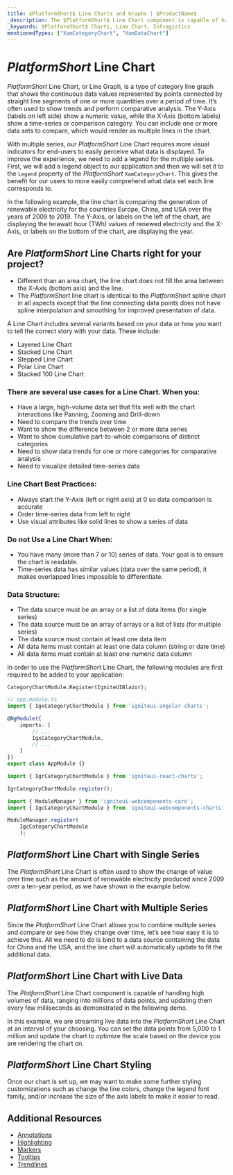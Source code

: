 ```yaml
---
title: $PlatformShort$ Line Charts and Graphs | $ProductName$
_description: The $PlatformShort$ Line Chart component is capable of handling high volumes of data, ranging into millions of data points, and updating them every few milliseconds. Try for FREE.
_keywords: $PlatformShort$ Charts, Line Chart, Infragistics
mentionedTypes: ["XamCategoryChart", "XamDataChart"]
---
```

# $PlatformShort$ Line Chart

$PlatformShort$ Line Chart, or Line Graph, is a type of category line graph that shows the continuous data values represented by points connected by straight line segments of one or more quantities over a period of time. It’s often used to show trends and perform comparative analysis. The Y-Axis (labels on left side) show a numeric value, while the X-Axis (bottom labels) show a time-series or comparison category. You can include one or more data sets to compare, which would render as multiple lines in the chart.

With multiple series, our $PlatformShort$ Line Chart requires more visual indicators for end-users to easily perceive what data is displayed. To improve the experience, we need to add a legend for the multiple series. First, we will add a legend object to our application and then we will set it to the `Legend` property of the $PlatformShort$ `XamCategoryChart`. This gives the benefit for our users to more easily comprehend what data set each line corresponds to.

In the following example, the line chart is comparing the generation of renewable electricity for the countries Europe, China, and USA over the years of 2009 to 2019. The Y-Axis, or labels on the left of the chart, are displaying the terawatt hour (TWh) values of renewed electricity and the X-Axis, or labels on the bottom of the chart, are displaying the year.

<code-view style="height: 400px"
           data-demos-base-url="{environment:dvDemosBaseUrl}"
           iframe-src="{environment:dvDemosBaseUrl}/charts/category-chart-line-chart-with-legend"
           alt="$PlatformShort$ Line Chart With Legend" >
</code-view>

<div class="divider--half"></div>

## Are $PlatformShort$ Line Charts right for your project?

- Different than an area chart, the line chart does not fill the area between the X-Axis (bottom axis) and the line.
- The $PlatformShort$ line chart is identical to the $PlatformShort$ spline chart in all aspects except that the line connecting data points does not have spline interpolation and smoothing for improved presentation of data.

A Line Chart includes several variants based on your data or how you want to tell the correct story with your data. These include:

- Layered Line Chart
- Stacked Line Chart
- Stepped Line Chart
- Polar Line Chart
- Stacked 100 Line Chart

### There are several use cases for a Line Chart. When you:

- Have a large, high-volume data set that fits well with the chart interactions like Panning, Zooming and Drill-down
- Need to compare the trends over time
- Want to show the difference between 2 or more data series
- Want to show cumulative part-to-whole comparisons of distinct categories
- Need to show data trends for one or more categories for comparative analysis
- Need to visualize detailed time-series data

### Line Chart Best Practices:

- Always start the Y-Axis (left or right axis) at 0 so data comparison is accurate
- Order time-series data  from left to right
- Use visual attributes like solid lines to show a series of data

### Do not Use a Line Chart When:

- You have many (more than 7 or 10) series of data. Your goal is to ensure the chart is readable.
- Time-series data has similar values (data over the same period), it makes overlapped lines impossible to differentiate.

### Data Structure:

- The data source must be an array or a list of data items (for single series)
- The data source must be an array of arrays or a list of lists (for multiple series)
- The data source must contain at least one data item
- All data items must contain at least one data column (string or date time)
- All data items must contain at least one numeric data column

<!-- The following code snippet demonstrates a sample data source that can be used to create a Line Chart:

```razor
public class EnergyRenewableData : List<EnergyRenewableInfo>
{
    public EnergyRenewableData()
    {
        Add(new EnergyRenewableInfo { Year = "2009", Europe = 31, USA = 19, China = 21 });
        Add(new EnergyRenewableInfo { Year = "2010", Europe = 43, USA = 24, China = 26 });
        Add(new EnergyRenewableInfo { Year = "2011", Europe = 66, USA = 28, China = 29 });
        Add(new EnergyRenewableInfo { Year = "2012", Europe = 69, USA = 26, China = 32 });
        Add(new EnergyRenewableInfo { Year = "2013", Europe = 58, USA = 38, China = 47 });
        Add(new EnergyRenewableInfo { Year = "2014", Europe = 40, USA = 31, China = 46 });
        Add(new EnergyRenewableInfo { Year = "2015", Europe = 78, USA = 19, China = 50 });
        Add(new EnergyRenewableInfo { Year = "2016", Europe = 13, USA = 52, China = 90 });
        Add(new EnergyRenewableInfo { Year = "2017", Europe = 78, USA = 50, China = 132 });
        Add(new EnergyRenewableInfo { Year = "2018", Europe = 40, USA = 34, China = 134 });
        Add(new EnergyRenewableInfo { Year = "2019", Europe = 80, USA = 38, China = 96 });
    }
}

public class EnergyRenewableInfo
{
    public string Year { get; set; }
    public int Europe { get; set; }
    public int China { get; set; }
    public int USA { get; set; }
}
```

```ts
public initData() {
    this.data = [
        { Year: "2009", Europe: 31, China: 21,  USA: 19 },
        { Year: "2010", Europe: 43, China: 26,  USA: 24 },
        { Year: "2011", Europe: 66, China: 29,  USA: 28 },
        { Year: "2012", Europe: 69, China: 32,  USA: 26 },
        { Year: "2013", Europe: 58, China: 47,  USA: 38 },
        { Year: "2014", Europe: 40, China: 46,  USA: 31 },
        { Year: "2015", Europe: 78, China: 50,  USA: 19 },
        { Year: "2016", Europe: 13, China: 90,  USA: 52 },
        { Year: "2017", Europe: 78, China: 132, USA: 50 },
        { Year: "2018", Europe: 40, China: 134, USA: 34 },
        { Year: "2019", Europe: 80, China: 96,  USA: 38 },
    ];
}
``` -->

In order to use the $PlatformShort$ Line Chart, the following modules are first required to be added to your application:

<!-- Blazor -->
```razor
CategoryChartModule.Register(IgniteUIBlazor);
```
<!-- end: Blazor -->

<!-- Angular -->
```ts
// app.module.ts
import { IgxCategoryChartModule } from 'igniteui-angular-charts';

@NgModule({
    imports: [
        // ...
        IgxCategoryChartModule,
        // ...
    ]
})
export class AppModule {}
```
<!-- end: Angular -->

<!-- React -->
```ts
import { IgrCategoryChartModule } from 'igniteui-react-charts';

IgrCategoryChartModule.register();
```
<!-- end: React -->

<!-- WebComponents -->
```ts
import { ModuleManager } from 'igniteui-webcomponents-core';
import { IgcCategoryChartModule } from 'igniteui-webcomponents-charts';

ModuleManager.register(
    IgcCategoryChartModule
    );
```
<!-- end: WebComponents -->


## $PlatformShort$ Line Chart with Single Series

The $PlatformShort$ Line Chart is often used to show the change of value over time such as the amount of renewable electricity produced since 2009 over a ten-year period, as we have shown in the example below.


<code-view style="height: 400px"
           data-demos-base-url="{environment:dvDemosBaseUrl}"
           iframe-src="{environment:dvDemosBaseUrl}/charts/category-chart-line-chart-single-source"
           alt="$PlatformShort$ Line Chart with Single Source"
           github-src="charts/category-chart/chart-single-source">
</code-view>

<div class="divider--half"></div>

## $PlatformShort$ Line Chart with Multiple Series

Since the $PlatformShort$ Line Chart allows you to combine multiple series and compare or see how they change over time, let’s see how easy it is to achieve this. All we need to do is bind to a data source containing the data for China and the USA, and the line chart will automatically update to fit the additional data.


<code-view style="height: 400px"
           data-demos-base-url="{environment:dvDemosBaseUrl}"
           iframe-src="{environment:dvDemosBaseUrl}/charts/category-chart-line-chart-multiple-sources"
           alt="$PlatformShort$ Line Chart with Multiple Sources"
           github-src="charts/category-chart/line-chart-multiple-sources'">
</code-view>

<div class="divider--half"></div>

## $PlatformShort$ Line Chart with Live Data

The $PlatformShort$ Line Chart component is capable of handling high volumes of data, ranging into millions of data points, and updating them every few milliseconds as demonstrated in the following demo.

In this example, we are streaming live data into the $PlatformShort$ Line Chart at an interval of your choosing. You can set the data points from 5,000 to 1 million and update the chart to optimize the scale based on the device you are rendering the chart on.


<code-view style="height: 400px"
           data-demos-base-url="{environment:dvDemosBaseUrl}"
           iframe-src="{environment:dvDemosBaseUrl}/charts/category-chart-high-frequency"
           alt="$PlatformShort$ Line Chart Live Data Example"
           github-src="charts/category-chart/high-frequency">
</code-view>

<div class="divider--half"></div>

## $PlatformShort$ Line Chart Styling

Once our chart is set up, we may want to make some further styling customizations such as change the line colors, change the legend font family, and/or increase the size of the axis labels to make it easier to read.



<code-view style="height: 400px"
           data-demos-base-url="{environment:dvDemosBaseUrl}"
           iframe-src="{environment:dvDemosBaseUrl}/charts/category-chart-line-chart-styling"
           alt="$PlatformShort$ Line Chart Styling"
           github-src="charts/category-chart/line-chart-styling">
</code-view>


<div class="divider--half"></div>

## Additional Resources
- [Annotations](../chart-features-annotations.md)
- [Highlighting](../chart-features-highlighting.md)
- [Markers](../chart-features-markers.md)
- [Tooltips](../chart-features-tooltips.md)
- [Trendlines](../chart-features-trendlines.md)

<!-- ## Additional Resources

- [Series Animations](../chart-features-animations.md)
- [Series Annotations](../chart-features-annotations.md)
- [Series Highlighting](../chart-features-highlighting.md)
- [Series Markers](../chart-features-markers.md)
- [Series Tooltips](../chart-features-tooltips.md)
- [Series Trendlines](../chart-features-trendlines.md) -->

<!-- TODO list API links used in this topic
## API Members
- `XamCategoryChart`
- `ChartType`
- `ItemsSource`
- `Legend`
-->